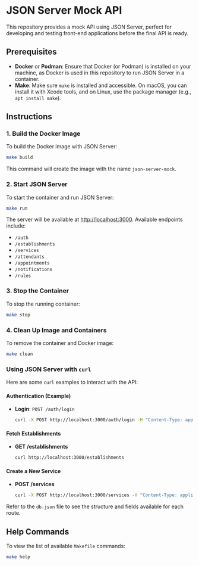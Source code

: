 # JSON Server Mock API

This repository provides a mock API using JSON Server, perfect for developing and testing front-end applications before the final API is ready.

## Prerequisites

- **Docker** or **Podman**: Ensure that Docker (or Podman) is installed on your machine, as Docker is used in this repository to run JSON Server in a container.
- **Make**: Make sure `make` is installed and accessible. On macOS, you can install it with Xcode tools, and on Linux, use the package manager (e.g., `apt install make`).

## Instructions

### 1. Build the Docker Image

To build the Docker image with JSON Server:

```bash
make build
```

This command will create the image with the name `json-server-mock`.

### 2. Start JSON Server

To start the container and run JSON Server:

```bash
make run
```

The server will be available at [http://localhost:3000](http://localhost:3000). Available endpoints include:

- `/auth`
- `/establishments`
- `/services`
- `/attendants`
- `/appointments`
- `/notifications`
- `/rules`

### 3. Stop the Container

To stop the running container:

```bash
make stop
```

### 4. Clean Up Image and Containers

To remove the container and Docker image:

```bash
make clean
```

### Using JSON Server with `curl`

Here are some `curl` examples to interact with the API:

#### Authentication (Example)

- **Login**: `POST /auth/login`
  
  ```bash
  curl -X POST http://localhost:3000/auth/login -H "Content-Type: application/json" -d '{"username": "proprietario1", "password": "senha123"}'
  ```

#### Fetch Establishments

- **GET /establishments**

  ```bash
  curl http://localhost:3000/establishments
  ```

#### Create a New Service

- **POST /services**

  ```bash
  curl -X POST http://localhost:3000/services -H "Content-Type: application/json" -d '{"name": "New Service", "description": "Service description", "price": 100, "establishmentId": 1}'
  ```

Refer to the `db.json` file to see the structure and fields available for each route.

## Help Commands

To view the list of available `Makefile` commands:

```bash
make help
```